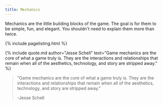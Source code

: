 ```yaml
---
title: Mechanics
---
```


Mechanics are the little building blocks of the game.
The goal is for them to be simple, fun, and elegant.
You shouldn't need to explain them more than twice.

{% include pagelisting.html %}

{% include quote.md author="Jesse Schell" text="Game mechanics are the core of what a game truly is. They are the interactions and relationships that remain when all of the aesthetics, technology, and story are stripped away." %}

> "Game mechanics are the core of what a game truly is. They are the interactions and relationships that remain when all of the aesthetics, technology, and story are stripped away."
>
> -Jesse Schell
